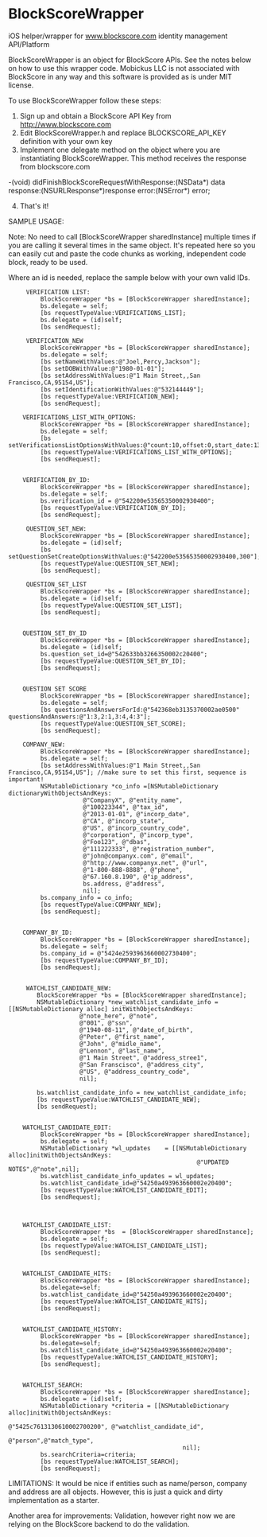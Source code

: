 BlockScoreWrapper
=================

iOS helper/wrapper for www.blockscore.com identity management API/Platform

BlockScoreWrapper is an object for BlockScore APIs.  See the notes below on how
to use this wrapper code. Mobickus LLC is not associated with BlockScore in any
way and this software is provided as is under MIT license.


To use BlockScoreWrapper follow these steps:

 1. Sign up and obtain a BlockScore API Key from http://www.blockscore.com
 2. Edit BlockScoreWrapper.h and replace BLOCKSCORE_API_KEY definition with your own key
 3. Implement one delegate method on the object where you are instantiating BlockScoreWrapper.  This method receives the response from blockscore.com
 
 -(void) didFinishBlockScoreRequestWithResponse:(NSData*) data response:(NSURLResponse*)response error:(NSError*) error;
 
 4. That's it!
 
 
 
 
 SAMPLE USAGE:

 Note: No need to call [BlockScoreWrapper sharedInstance] multiple times if you are calling it several times in the
 same object.  It's repeated here so you can easily cut and paste the code chunks as working, independent code block,
 ready to be used.

 Where an id is needed, replace the sample below with your own valid IDs.
 
 
		 VERIFICATION LIST:
			 BlockScoreWrapper *bs = [BlockScoreWrapper sharedInstance];
			 bs.delegate = self;
			 [bs requestTypeValue:VERIFICATIONS_LIST];
			 bs.delegate = (id)self;
			 [bs sendRequest];
 
		 VERIFICATION_NEW
			 BlockScoreWrapper *bs = [BlockScoreWrapper sharedInstance];
			 bs.delegate = self;
			 [bs setNameWithValues:@"Joel,Percy,Jackson"];
			 [bs setDOBWithValue:@"1980-01-01"];
			 [bs setAddressWithValues:@"1 Main Street,,San Francisco,CA,95154,US"];
			 [bs setIdentificationWithValues:@"532144449"];
			 [bs requestTypeValue:VERIFICATION_NEW];
			 [bs sendRequest];
 
 		VERIFICATIONS_LIST_WITH_OPTIONS:
			 BlockScoreWrapper *bs = [BlockScoreWrapper sharedInstance];
			 bs.delegate = self;
			 [bs setVerificationsListOptionsWithValues:@"count:10,offset:0,start_date:1399462730,end_date:1411601664"];
			 [bs requestTypeValue:VERIFICATIONS_LIST_WITH_OPTIONS];
			 [bs sendRequest];
 
 
		VERIFICATION_BY_ID:
			 BlockScoreWrapper *bs = [BlockScoreWrapper sharedInstance];
			 bs.delegate = self;
			 bs.verification_id = @"542200e53565350002930400";
			 [bs requestTypeValue:VERIFICATION_BY_ID];
			 [bs sendRequest];
 
		 QUESTION_SET_NEW:
			 BlockScoreWrapper *bs = [BlockScoreWrapper sharedInstance];
			 bs.delegate = (id)self;
			 [bs setQuestionSetCreateOptionsWithValues:@"542200e53565350002930400,300"];
			 [bs requestTypeValue:QUESTION_SET_NEW];
			 [bs sendRequest];
 
		 QUESTION_SET_LIST
			 BlockScoreWrapper *bs = [BlockScoreWrapper sharedInstance];
			 bs.delegate = (id)self;
			 [bs requestTypeValue:QUESTION_SET_LIST];
			 [bs sendRequest];
 
 
 		QUESTION_SET_BY_ID
			 BlockScoreWrapper *bs = [BlockScoreWrapper sharedInstance];
			 bs.delegate = (id)self;
			 bs.question_set_id=@"542633bb3266350002c20400";
			 [bs requestTypeValue:QUESTION_SET_BY_ID];
			 [bs sendRequest];
 
 
	 	QUESTION SET SCORE
			 BlockScoreWrapper *bs = [BlockScoreWrapper sharedInstance];
 			 bs.delegate = self;
			 [bs questionsAndAnswersForId:@"542368eb3135370002ae0500" questionsAndAnswers:@"1:3,2:1,3:4,4:3"];
			 [bs requestTypeValue:QUESTION_SET_SCORE];
			 [bs sendRequest];
 
		COMPANY_NEW:
			 BlockScoreWrapper *bs = [BlockScoreWrapper sharedInstance];
			 bs.delegate = self;
			 [bs setAddressWithValues:@"1 Main Street,,San Francisco,CA,95154,US"]; //make sure to set this first, sequence is important!
			 NSMutableDictionary *co_info =[NSMutableDictionary dictionaryWithObjectsAndKeys:
						 @"CompanyX", @"entity_name",
						 @"100223344", @"tax_id",
						 @"2013-01-01", @"incorp_date",
						 @"CA", @"incorp_state",
						 @"US", @"incorp_country_code",
						 @"corporation", @"incorp_type",
						 @"Foo123", @"dbas",
						 @"111222333", @"registration_number",
						 @"john@companyx.com", @"email",
						 @"http://www.companyx.net", @"url",
						 @"1-800-888-8888", @"phone",
						 @"67.160.8.190", @"ip_address",
						 bs.address, @"address",
						 nil];
			 bs.company_info = co_info;
			 [bs requestTypeValue:COMPANY_NEW];
			 [bs sendRequest];
 
 	
 		COMPANY_BY_ID:
			 BlockScoreWrapper *bs = [BlockScoreWrapper sharedInstance];
			 bs.delegate = self;
			 bs.company_id = @"5424e2593963660002730400";
			 [bs requestTypeValue:COMPANY_BY_ID];
			 [bs sendRequest];
 
 
		 WATCHLIST_CANDIDATE_NEW:
			BlockScoreWrapper *bs = [BlockScoreWrapper sharedInstance];
			NSMutableDictionary *new_watchlist_candidate_info = [[NSMutableDictionary alloc] initWithObjectsAndKeys:
						@"note_here", @"note",
						@"001", @"ssn",
						@"1940-08-11", @"date_of_birth",
						@"Peter", @"first_name",
						@"John", @"midle_name",
						@"Lennon", @"last_name",
						@"1 Main Street", @"address_stree1",
						@"San Franscisco", @"address_city",
						@"US", @"address_country_code",
						nil];

			bs.watchlist_candidate_info = new_watchlist_candidate_info;
			[bs requestTypeValue:WATCHLIST_CANDIDATE_NEW];
			[bs sendRequest];
 
 
 		WATCHLIST_CANDIDATE_EDIT:
			 BlockScoreWrapper *bs = [BlockScoreWrapper sharedInstance];
			 bs.delegate = self;
			 NSMutableDictionary *wl_updates	= [[NSMutableDictionary alloc]initWithObjectsAndKeys:
														 @"UPDATED NOTES",@"note",nil];
			 bs.watchlist_candidate_info_updates = wl_updates;
			 bs.watchlist_candidate_id=@"54250a493963660002e20400";
			 [bs requestTypeValue:WATCHLIST_CANDIDATE_EDIT];
			 [bs sendRequest];
			 
 
 
		WATCHLIST_CANDIDATE_LIST:
			 BlockScoreWrapper *bs  = [BlockScoreWrapper sharedInstance];
			 bs.delegate = self;
			 [bs requestTypeValue:WATCHLIST_CANDIDATE_LIST];
			 [bs sendRequest];
 
 
		WATCHLIST_CANDIDATE_HITS:
			 BlockScoreWrapper *bs = [BlockScoreWrapper sharedInstance];
			 bs.delegate=self;
			 bs.watchlist_candidate_id=@"54250a493963660002e20400";
			 [bs requestTypeValue:WATCHLIST_CANDIDATE_HITS];
			 [bs sendRequest];
 
 
		WATCHLIST_CANDIDATE_HISTORY:
			 BlockScoreWrapper *bs = [BlockScoreWrapper sharedInstance];
			 bs.delegate=self;
			 bs.watchlist_candidate_id=@"54250a493963660002e20400";
			 [bs requestTypeValue:WATCHLIST_CANDIDATE_HISTORY];
			 [bs sendRequest];
 
 
		WATCHLIST_SEARCH:
			 BlockScoreWrapper *bs = [BlockScoreWrapper sharedInstance];
			 bs.delegate = (id)self;
			 NSMutableDictionary *criteria = [[NSMutableDictionary alloc]initWithObjectsAndKeys:
													 @"5425c7613130610002700200", @"watchlist_candidate_id",
													 @"person",@"match_type",
													 nil];
			 bs.searchCriteria=criteria;
			 [bs requestTypeValue:WATCHLIST_SEARCH];
			 [bs sendRequest];
 
 
 
 LIMITATIONS:
 It would be nice if entities such as name/person, company and address are all objects.
 However, this is just a quick and dirty implementation as a starter.
 
 Another area for improvements: Validation, however right now we are relying on the
 BlockScore backend to do the validation.

